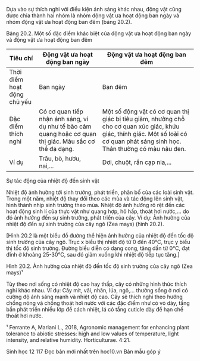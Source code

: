 Dựa vào sự thích nghi với điều kiện ánh sáng khác nhau, động vật cũng được chia thành hai nhóm là nhóm động vật ưa hoạt động ban ngày và nhóm động vật ưa hoạt động ban đêm (bảng 20.2).

Bảng 20.2. Một số đặc điểm khác biệt của động vật ưa hoạt động ban ngày và động vật ưa hoạt động ban đêm

| Tiêu chí | Động vật ưa hoạt động ban ngày | Động vật ưa hoạt động ban đêm |
|----------|--------------------------------|--------------------------------|
| Thời điểm hoạt động chủ yếu | Ban ngày | Ban đêm |
| Đặc điểm thích nghi | Có cơ quan tiếp nhận ánh sáng, ví dụ như tế bào cảm quang hoặc cơ quan thị giác. Màu sắc cơ thể đa dạng. | Một số động vật có cơ quan thị giác bị tiêu giảm, nhường chỗ cho cơ quan xúc giác, khứu giác, thính giác. Một số loài có cơ quan phát sáng sinh học. Thân thường có màu nâu đen. |
| Ví dụ | Trâu, bò, hươu, nai,... | Dơi, chuột, rắn cạp nia,... |

Sự tác động của nhiệt độ đến sinh vật

Nhiệt độ ảnh hưởng tới sinh trưởng, phát triển, phân bố của các loài sinh vật. Trong một năm, nhiệt độ thay đổi theo các mùa và tác động lên sinh vật, hình thành nhịp sinh trưởng theo mùa. Nhiệt độ ảnh hưởng rõ rệt đến các hoạt động sinh lí của thực vật như quang hợp, hô hấp, thoát hơi nước,... do đó ảnh hưởng đến sự sinh trưởng, phát triển của cây. Ví dụ: Ảnh hưởng của nhiệt độ đến sự sinh trưởng của cây ngô (Zea mays) (hình 20.2).

[Hình 20.2 là một biểu đồ đường thể hiện ảnh hưởng của nhiệt độ đến tốc độ sinh trưởng của cây ngô. Trục x biểu thị nhiệt độ từ 0 đến 40°C, trục y biểu thị tốc độ sinh trưởng. Đường biểu diễn có dạng cong, tăng dần từ 0°C, đạt đỉnh ở khoảng 25-30°C, sau đó giảm xuống khi nhiệt độ tiếp tục tăng.]

Hình 20.2. Ảnh hưởng của nhiệt độ đến tốc độ sinh trưởng của cây ngô (Zea mays)¹

Tùy theo nơi sống có nhiệt độ cao hay thấp, cây có những hình thức thích nghi khác nhau. Ví dụ: Cây mít, vải, nhãn, lúa, ngô,... thường sống ở nơi có cường độ ánh sáng mạnh và nhiệt độ cao. Cây sẽ thích nghi theo hướng chống nóng và chống thoát hơi nước với các đặc điểm như có vỏ dày, tầng bần phát triển nhiều lớp để cách nhiệt, lá có tầng cuticle dày để hạn chế thoát hơi nước.

¹ Ferrante A, Mariani L., 2018, Agronomic management for enhancing plant tolerance to abiotic stresses: high and low values of temperature, light intensity, and relative humidity. Horticulturae. 4:21.


Sinh học 12 117
Đọc bản mới nhất trên hoc10.vn Bản mẫu góp ý